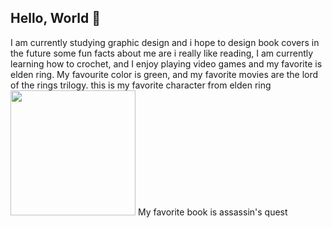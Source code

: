 ## Hello, World 👋
I am currently studying graphic design and i hope to design book covers in the future
some fun facts about me are i really like reading,
I am currently learning how to crochet,
and I enjoy playing video games and my favorite is elden ring.
My favourite color is green,
and my favorite movies are the lord of the rings trilogy.
this is my favorite character from elden ring
<img src="https://static.wikia.nocookie.net/eldenring/images/5/54/Elden_Ring_Screenshot_07.jpg/revision/latest/scale-to-width-down/1000?cb=20210120142808" Width="200" height="200" />
My favorite book is assassin's quest


<!--
**Mistborn112/Mistborn112** is a ✨ _special_ ✨ repository because its `README.md` (this file) appears on your GitHub profile.

Here are some ideas to get you started:

- 🔭 I’m currently working on ...
- 🌱 I’m currently learning ...
- 👯 I’m looking to collaborate on ...
- 🤔 I’m looking for help with ...
- 💬 Ask me about ...
- 📫 How to reach me: ...
- 😄 Pronouns: ...
- ⚡ Fun fact: ...
-->